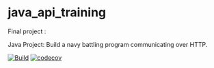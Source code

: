 # java_api_training

Final project :

Java Project: Build a navy battling program communicating over HTTP.

[![Build](https://github.com/Melinda973/java_api_training/actions/workflows/build.yml/badge.svg)](https://github.com/Melinda973/java_api_training/actions/workflows/build.yml)
[![codecov](https://codecov.io/gh/Melinda973/java_api_training/branch/main/graph/badge.svg?token=eb43e008-1cc7-4f5e-8419-14847a3fc90b)](https://codecov.io/gh/Melinda973/java_api_training)
